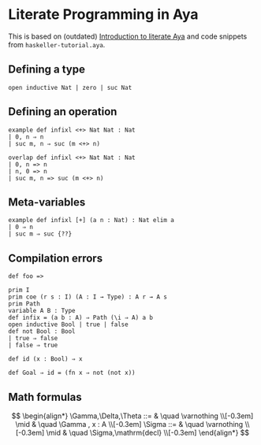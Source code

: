 # Literate Programming in Aya

This is based on (outdated) [Introduction to literate Aya](https://blog.kiva.moe/posts/intro-literate-aya.html) and code snippets from `haskeller-tutorial.aya`.

## Defining a type

```aya
open inductive Nat | zero | suc Nat
```

## Defining an operation

```aya
example def infixl <+> Nat Nat : Nat
| 0, n ⇒ n
| suc m, n ⇒ suc (m <+> n)

overlap def infixl <+> Nat Nat : Nat
| 0, n => n
| n, 0 => n
| suc m, n => suc (m <+> n)
```

## Meta-variables

```aya
example def infixl [+] (a n : Nat) : Nat elim a
| 0 ⇒ n
| suc m ⇒ suc {??}
```

## Compilation errors

```aya
def foo =>
```

```aya
prim I
prim coe (r s : I) (A : I → Type) : A r → A s
prim Path
variable A B : Type
def infix = (a b : A) ⇒ Path (\i ⇒ A) a b
open inductive Bool | true | false
def not Bool : Bool
| true ⇒ false
| false ⇒ true

def id (x : Bool) ⇒ x

def Goal ⇒ id = (fn x ⇒ not (not x))
```

## Math formulas

$$
\begin{align*}
\Gamma,\Delta,\Theta ::=  & \quad \varnothing      \\[-0.3em]
                     \mid & \quad \Gamma , x : A   \\[-0.3em]
\Sigma         ::=  & \quad \varnothing            \\[-0.3em]
               \mid & \quad \Sigma,\mathrm{decl}   \\[-0.3em]
\end{align*}
$$

